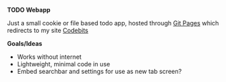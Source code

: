 **TODO Webapp**

Just a small cookie or file based todo app, hosted through [Git Pages](Https://Ciegenz.github.io/todo-webapp) which redirects to my site [Codebits](Https://codebits.ml/todo-webapp)

**Goals/Ideas**
* Works without internet
* Lightweight, minimal code in use
* Embed searchbar and settings for use as new tab screen?
